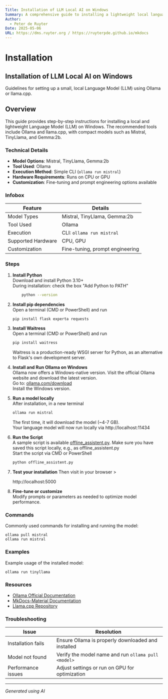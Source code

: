 ```yaml
---
Title: Installation of LLM Local AI on Windows
Summary: A comprehensive guide to installing a lightweight local language model (LLM) on Windows.
Author:
  - Peter de Ruyter
Date: 2025-05-06
URL: https://dms.ruyter.org / https://ruyterpde.github.io/mkdocs
---
```


# Installation

## Installation of LLM Local AI on Windows
Guidelines for setting up a small, local Language Model (LLM) using Ollama or llama.cpp.

## Overview
This guide provides step-by-step instructions for installing a local and lightweight Language Model (LLM) on Windows. The recommended tools include Ollama and llama.cpp, with compact models such as Mistral, TinyLlama, and Gemma:2b.

### Technical Details
- **Model Options**: Mistral, TinyLlama, Gemma:2b
- **Tool Used**: Ollama
- **Execution Method**: Simple CLI (`ollama run mistral`)
- **Hardware Requirements**: Runs on CPU or GPU
- **Customization**: Fine-tuning and prompt engineering options available

### Infobox
| Feature            | Details                         |
| ----------------   |-------------------------------- |
| Model Types        | Mistral, TinyLlama, Gemma:2b    |
| Tool Used          | Ollama                          |
| Execution          | CLI: `ollama run mistral`       |
| Supported Hardware | CPU, GPU                        |
| Customization      | Fine-tuning, prompt engineering |

### Steps

1. **Install Python**  
    Download and install Python 3.10+  
    During installation: check the box "Add Python to PATH"  

    ```bash
        python --version
    ```

2. **Install pip dependencies**  
    Open a terminal (CMD or PowerShell) and run  

    ```bash
    pip install flask experta requests
    ```

3. **Install Waitress**  
    Open a terminal (CMD or PowerShell) and run  

    ```bash
    pip install waitress
    ```

    Waitress is a production-ready WSGI server for Python, as an alternative to Flask's own development server.

4. **Install and Run Ollama on Windows**  
    Ollama now offers a Windows-native version. Visit the official Ollama website and download the latest version.  
    Go to: [ollama.com/download](https://ollama.com/download)  
    Install the Windows version.

5. **Run a model locally**  
    After installation, in a new terminal  
    
    ```bash
    ollama run mistral
    ```

    The first time, it will download the model (~4-7 GB).  
    Your language model will now run locally via http://localhost:11434

6. **Run the Script**  
    A sample script is available [offline_assistent.py](offline_assistant.md). Make sure you have saved this script locally, e.g., as offline_assistent.py  
    Start the script via CMD or PowerShell  

    ```bash
    python offline_assistent.py
    ```

7. **Test your installation**
    Then visit in your browser >

    http://localhost:5000

8. **Fine-tune or customize**  
    Modify prompts or parameters as needed to optimize model performance.

### Commands
Commonly used commands for installing and running the model:
```
ollama pull mistral
ollama run mistral
```

### Examples
Example usage of the installed model:
```
ollama run tinyllama
```

### Resources
- [Ollama Official Documentation](https://ollama.ai)
- [MkDocs-Material Documentation](https://squidfunk.github.io/mkdocs-material/)
- [Llama.cpp Repository](https://github.com/ggerganov/llama.cpp)

### Troubleshooting
| Issue              | Resolution                                          |
| ------------------ | --------------------------------------------------- |
| Installation fails | Ensure Ollama is properly downloaded and installed  |
| Model not found    | Verify the model name and run `ollama pull <model>` |
| Performance issues | Adjust settings or run on GPU for optimization      |

---

*Generated using AI*
